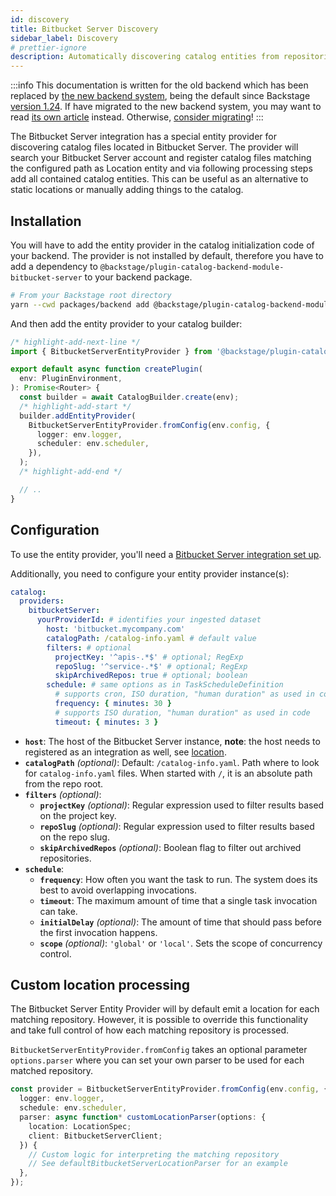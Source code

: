 ```yaml
---
id: discovery
title: Bitbucket Server Discovery
sidebar_label: Discovery
# prettier-ignore
description: Automatically discovering catalog entities from repositories in Bitbucket Server
---
```


:::info
This documentation is written for the old backend which has been replaced by [the new backend system](../../backend-system/index.md), being the default since Backstage [version 1.24](../../releases/v1.24.0.md). If have migrated to the new backend system, you may want to read [its own article](./discovery.md) instead. Otherwise, [consider migrating](../../backend-system/building-backends/08-migrating.md)!
:::

The Bitbucket Server integration has a special entity provider for discovering
catalog files located in Bitbucket Server.
The provider will search your Bitbucket Server account and register catalog files matching the configured path
as Location entity and via following processing steps add all contained catalog entities.
This can be useful as an alternative to static locations or manually adding things to the catalog.

## Installation

You will have to add the entity provider in the catalog initialization code of your
backend. The provider is not installed by default, therefore you have to add a
dependency to `@backstage/plugin-catalog-backend-module-bitbucket-server` to your backend
package.

```bash
# From your Backstage root directory
yarn --cwd packages/backend add @backstage/plugin-catalog-backend-module-bitbucket-server
```

And then add the entity provider to your catalog builder:

```ts title="packages/backend/src/plugins/catalog.ts"
/* highlight-add-next-line */
import { BitbucketServerEntityProvider } from '@backstage/plugin-catalog-backend-module-bitbucket-server';

export default async function createPlugin(
  env: PluginEnvironment,
): Promise<Router> {
  const builder = await CatalogBuilder.create(env);
  /* highlight-add-start */
  builder.addEntityProvider(
    BitbucketServerEntityProvider.fromConfig(env.config, {
      logger: env.logger,
      scheduler: env.scheduler,
    }),
  );
  /* highlight-add-end */

  // ..
}
```

## Configuration

To use the entity provider, you'll need a [Bitbucket Server integration set up](locations.md).

Additionally, you need to configure your entity provider instance(s):

```yaml title="app-config.yaml"
catalog:
  providers:
    bitbucketServer:
      yourProviderId: # identifies your ingested dataset
        host: 'bitbucket.mycompany.com'
        catalogPath: /catalog-info.yaml # default value
        filters: # optional
          projectKey: '^apis-.*$' # optional; RegExp
          repoSlug: '^service-.*$' # optional; RegExp
          skipArchivedRepos: true # optional; boolean
        schedule: # same options as in TaskScheduleDefinition
          # supports cron, ISO duration, "human duration" as used in code
          frequency: { minutes: 30 }
          # supports ISO duration, "human duration" as used in code
          timeout: { minutes: 3 }
```

- **`host`**:
  The host of the Bitbucket Server instance, **note**: the host needs to registered as an integration as well, see [location](locations.md).
- **`catalogPath`** _(optional)_:
  Default: `/catalog-info.yaml`.
  Path where to look for `catalog-info.yaml` files.
  When started with `/`, it is an absolute path from the repo root.
- **`filters`** _(optional)_:
  - **`projectKey`** _(optional)_:
    Regular expression used to filter results based on the project key.
  - **`repoSlug`** _(optional)_:
    Regular expression used to filter results based on the repo slug.
  - **`skipArchivedRepos`** _(optional)_:
    Boolean flag to filter out archived repositories.
- **`schedule`**:
  - **`frequency`**:
    How often you want the task to run. The system does its best to avoid overlapping invocations.
  - **`timeout`**:
    The maximum amount of time that a single task invocation can take.
  - **`initialDelay`** _(optional)_:
    The amount of time that should pass before the first invocation happens.
  - **`scope`** _(optional)_:
    `'global'` or `'local'`. Sets the scope of concurrency control.

## Custom location processing

The Bitbucket Server Entity Provider will by default emit a location for each
matching repository. However, it is possible to override this functionality and take full control of how each
matching repository is processed.

`BitbucketServerEntityProvider.fromConfig` takes an optional parameter
`options.parser` where you can set your own parser to be used for each matched
repository.

```typescript
const provider = BitbucketServerEntityProvider.fromConfig(env.config, {
  logger: env.logger,
  schedule: env.scheduler,
  parser: async function* customLocationParser(options: {
    location: LocationSpec;
    client: BitbucketServerClient;
  }) {
    // Custom logic for interpreting the matching repository
    // See defaultBitbucketServerLocationParser for an example
  },
});
```
